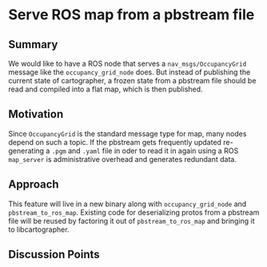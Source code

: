 # Serve ROS map from a pbstream file

## Summary
[summary]: #summary

We would like to have a ROS node that serves a `nav_msgs/OccupancyGrid` message like the `occupancy_grid_node` does.
But instead of publishing the current state of cartographer, a frozen state from a pbstream file should be read and compiled into a flat map, which is then published.


## Motivation
[motivation]: #motivation

Since `OccupancyGrid` is the standard message type for map, many nodes depend on such a topic.
If the pbstream gets frequently updated re-generating a `.pgm` and `.yaml` file in oder to read it in again using a ROS `map_server` is administrative overhead and generates redundant data. 

## Approach
[approach]: #approach

This feature will live in a new binary along with `occupancy_grid_node` and `pbstream_to_ros_map`. Existing code for deserializing protos from a pbstream file will be reused by factoring it out of `pbstream_to_ros_map` and bringing it to libcartographer.

## Discussion Points
[discussion]: #discussion
